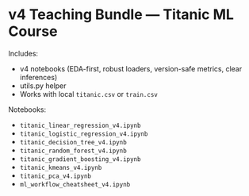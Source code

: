 
# v4 Teaching Bundle — Titanic ML Course

Includes:
- v4 notebooks (EDA-first, robust loaders, version-safe metrics, clear inferences)
- utils.py helper
- Works with local `titanic.csv` or `train.csv`

Notebooks:
- `titanic_linear_regression_v4.ipynb`
- `titanic_logistic_regression_v4.ipynb`
- `titanic_decision_tree_v4.ipynb`
- `titanic_random_forest_v4.ipynb`
- `titanic_gradient_boosting_v4.ipynb`
- `titanic_kmeans_v4.ipynb`
- `titanic_pca_v4.ipynb`
- `ml_workflow_cheatsheet_v4.ipynb`

